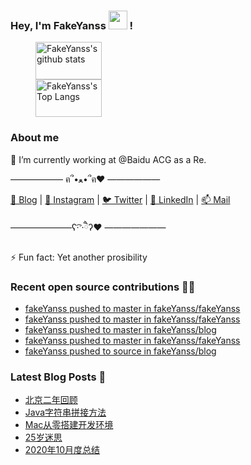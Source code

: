 ### Hey, I'm FakeYanss <img src="https://media.giphy.com/media/hvRJCLFzcasrR4ia7z/giphy.gif" width="30px"> !

<!--[![FakeYanss's github stats](https://github-readme-stats.vercel.app/api?username=fakeyanss&count_private=true&line_height=24&show_icons=true)](https://github.com/fakeyanss)
[![Top Langs](https://github-readme-stats.vercel.app/api/top-langs/?username=fakeyanss&layout=compact&hide=html&langs_count=9)](https://github.com/fakeyanss)-->

<figure>
<img src='https://github-readme-stats.vercel.app/api?username=fakeyanss&count_private=true&line_height=24&show_icons=true' alt="FakeYanss's github stats" width="50%", height="60px">
<img src='https://github-readme-stats.vercel.app/api/top-langs/?username=fakeyanss&layout=compact&hide=html&langs_count=9' alt="FakeYanss's Top Langs" width="50%", height="60px">
</figure>


### About me
🔭 I’m currently working at @Baidu ACG as a Re.

—————— ฅ՞•ﻌ•՞ฅ♥︎ ——————

[🦓 Blog](https://foreti.me)  |  [📸 Instagram](https://www.instagram.com/fakeyanss/)  |  [🐦 Twitter](https://twitter.com/fakeYanss)  |  [💼 LinkedIn](https://www.linkedin.com/in/foretime)  |  [📫 Mail](mailto:yanshisangc@gmail.com)

———————ʕ·͡ˑ·ཻʔ♥︎  ———————

⚡ Fun fact: Yet another prosibility


### Recent open source contributions 👨‍💻

<!-- GITHUB:START -->
- [fakeYanss pushed to master in fakeYanss/fakeYanss](https://github.com/fakeYanss/fakeYanss/compare/c44471f667...3c46a9a1fd)
- [fakeYanss pushed to master in fakeYanss/fakeYanss](https://github.com/fakeYanss/fakeYanss/compare/425ab03a74...4366dbff81)
- [fakeYanss pushed to master in fakeYanss/blog](https://github.com/fakeYanss/blog/compare/84c0b298a1...a1458cc4cf)
- [fakeYanss pushed to master in fakeYanss/fakeYanss](https://github.com/fakeYanss/fakeYanss/compare/114a7fffa6...5fc1887964)
- [fakeYanss pushed to source in fakeYanss/blog](https://github.com/fakeYanss/blog/compare/e124d56264...a92e3ba51a)
<!-- GITHUB:END -->

### Latest Blog Posts 📕
<!-- BLOG:START -->
- [北京二年回顾](https://foreti.me/blog/2021/03/29/2-years-in-beijing/)
- [Java字符串拼接方法](https://foreti.me/blog/2021/03/26/java-string-cancat/)
- [Mac从零搭建开发环境](https://foreti.me/blog/2021/03/14/setup-env-on-mac/)
- [25岁迷思](https://foreti.me/blog/2021/01/09/thinking-at-25-years-old/)
- [2020年10月度总结](https://foreti.me/blog/2020/10/28/2020-10-review/)
<!-- BLOG:END -->
